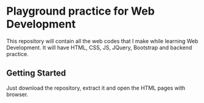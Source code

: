 # Playground practice for Web Development

This repository will contain all the web codes that I make while learning Web Development. It will have HTML, CSS, JS, JQuery, Bootstrap and backend practice.
## Getting Started

Just download the repository, extract it and open the HTML pages with browser. 
